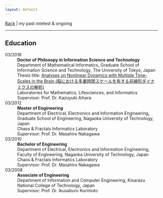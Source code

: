 ```yaml
---
layout: default
---
```


[Back](index.md) | my past intetest & ongoing
* * *

## Education

<dl>
<dt>03/2016</dt>
    <dd><strong>Doctor of Philosopy in Information Science and Technology</strong><br/>
    Department of Mathematical Informatics, Graduate School of Information Science and Technology, The University of Tokyo, Japan<br/>
    Thesis title: <a href="https://repository.dl.itc.u-tokyo.ac.jp/records/48069#.YpSq21PmhPw">Analyses on Nonlinear Dynamics with Multiple Time-Scales in the Brain (脳における多重時間スケールを有する非線形ダイナミクスの解析)</a><br/>
    Laboratories for Mathematics, Lifesciences, and Informatics<br/>
    Supervisor: Prof. Dr. Kazuyuki Aihara</dd>
<dt>03/2012</dt>
<dd><strong>Master of Engineering</strong><br/>
    Department of Electrical, Electronics and Information Engineering, Graduate School of Engineering, Nagaoka University of Technology, Japan<br/>
    Chaos & Fractals Informatics Laboratory<br/>
    Supervisor: Prof. Dr. Masahiro Nakagawa</dd>
<dt>03/2010</dt>
<dd><strong>Bachelor of Engineering</strong><br/>
    Department of Electrical, Electronics and Information Engineering, Faculty of Engineering, Nagaoka University of Technology, Japan<br/>
    Chaos & Fractals Informatics Laboratory<br/>
    Supervisor: Prof. Dr. Masahiro Nakagawa</dd>
<dt>03/2008</dt>
<dd><strong>Associate of Engineering</strong><br/>
    Department of Information and Computer Engineering, Kisarazu National College of Technology, Japan<br/>
    Supervisor: Prof. Dr. Ikusaburo Kurimoto</dd>
</dl>
